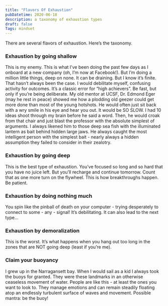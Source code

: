```yaml
---
title: "Flavors Of Exhaustion"
pubDatetime: 2020-06-18
description: a taxonomy of exhaustion types
draft: false
Tags: mindset
---
```


There are several flavors of exhaustion. Here’s the taxonomy. 

### Exhaustion by going shallow
This is my enemy. This is what I’ve been doing the past few days as I onboard at a new company (oh, I’m now at Facebook!). But I’m doing a million little things, deep on none. It can be draining. But I know it’s finite. That hasn’t always been the case. I would debilitate myself, confusing activity for outcomes. It’s a classic error for “high achievers”. Be fast, but only if you’re being deliberate. My old mentor at UCSF, Dr. Edmond Eger (may he rest in peace) showed me how a plodding old geezer could get more done than most of the young hotshots. He would often just sit back with a wry smile in his eye and hear you out. It would be SO SLOW. I had 10 ideas shoot through my brain before he said a word. Then, he would croak from that chair and just blast the professor with the absolute simplest of arguments. I always likened him to those deep sea fish with the illuminated lantern as bait behind hidden large jaws. He always caught the most intelligent person with the simplest bait - nearly always a hidden assumption they failed to consider in their zealotry.

### Exhaustion by going deep
This is the best type of exhaustion. You’ve focused so long and so hard that you have no juice left. But you’ll recharge and continue tomorrow. Count that as one more turn on the flywheel. This is how breakthroughs happen. Be patient.

### Exhaustion by doing nothing much
You spin like the pinball of death on your computer - trying desperately to connect to some - any - signal! It’s debilitating. It can also lead to the next type…

### Exhaustion by demoralization
This is the worst. It’s what happens when you hang out too long in the zones that are NOT going deep (least if you’re me).

### Claim your buoyancy
I grew up in the Narragansett bay. When I would sail as a kid I always took the buoys for granted. They were these landmarks in an otherwise ceaseless movement of water. People are like this - at least the ones you want to look to. They manage emotions and can remain steadily floating atop an endlessly turbulent surface of waves and movement. Possible mantra: be the buoy!

